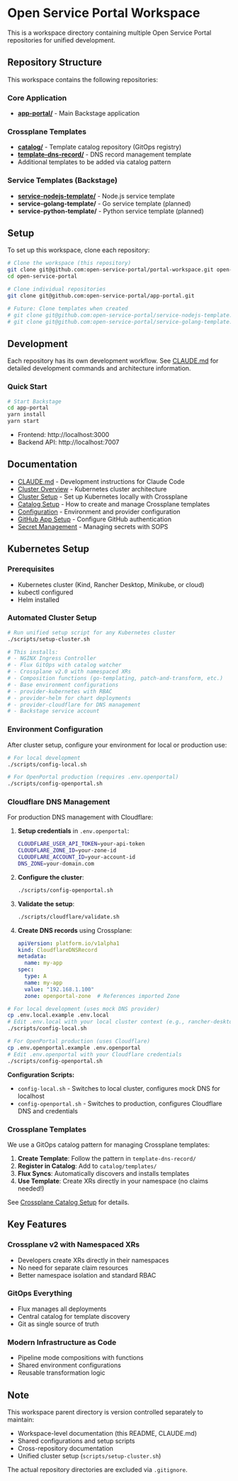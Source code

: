 # Open Service Portal Workspace

This is a workspace directory containing multiple Open Service Portal repositories for unified development.

## Repository Structure

This workspace contains the following repositories:

### Core Application
- **[app-portal/](https://github.com/open-service-portal/app-portal)** - Main Backstage application

### Crossplane Templates
- **[catalog/](https://github.com/open-service-portal/catalog)** - Template catalog repository (GitOps registry)
- **[template-dns-record/](https://github.com/open-service-portal/template-dns-record)** - DNS record management template
- Additional templates to be added via catalog pattern

### Service Templates (Backstage)
- **[service-nodejs-template/](https://github.com/open-service-portal/service-nodejs-template)** - Node.js service template
- **service-golang-template/** - Go service template (planned)
- **service-python-template/** - Python service template (planned)

## Setup

To set up this workspace, clone each repository:

```bash
# Clone the workspace (this repository)
git clone git@github.com:open-service-portal/portal-workspace.git open-service-portal
cd open-service-portal

# Clone individual repositories
git clone git@github.com:open-service-portal/app-portal.git

# Future: Clone templates when created
# git clone git@github.com:open-service-portal/service-nodejs-template.git
# git clone git@github.com:open-service-portal/service-golang-template.git
```

## Development

Each repository has its own development workflow. See [CLAUDE.md](./CLAUDE.md) for detailed development commands and architecture information.

### Quick Start

```bash
# Start Backstage
cd app-portal
yarn install
yarn start
```

- Frontend: http://localhost:3000
- Backend API: http://localhost:7007

## Documentation

- [CLAUDE.md](./CLAUDE.md) - Development instructions for Claude Code
- [Cluster Overview](./docs/cluster/overview.md) - Kubernetes cluster architecture
- [Cluster Setup](./docs/cluster/setup.md) - Set up Kubernetes locally with Crossplane
- [Catalog Setup](./docs/cluster/catalog-setup.md) - How to create and manage Crossplane templates
- [Configuration](./docs/cluster/configuration.md) - Environment and provider configuration
- [GitHub App Setup](./docs/backstage/github-app-setup.md) - Configure GitHub authentication
- [Secret Management](./docs/backstage/secret-management.md) - Managing secrets with SOPS

## Kubernetes Setup

### Prerequisites
- Kubernetes cluster (Kind, Rancher Desktop, Minikube, or cloud)
- kubectl configured
- Helm installed

### Automated Cluster Setup
```bash
# Run unified setup script for any Kubernetes cluster
./scripts/setup-cluster.sh

# This installs:
# - NGINX Ingress Controller
# - Flux GitOps with catalog watcher
# - Crossplane v2.0 with namespaced XRs
# - Composition functions (go-templating, patch-and-transform, etc.)
# - Base environment configurations
# - provider-kubernetes with RBAC
# - provider-helm for chart deployments
# - provider-cloudflare for DNS management
# - Backstage service account
```

### Environment Configuration

After cluster setup, configure your environment for local or production use:

```bash
# For local development
./scripts/config-local.sh

# For OpenPortal production (requires .env.openportal)
./scripts/config-openportal.sh
```

### Cloudflare DNS Management

For production DNS management with Cloudflare:

1. **Setup credentials** in `.env.openportal`:
   ```bash
   CLOUDFLARE_USER_API_TOKEN=your-api-token
   CLOUDFLARE_ZONE_ID=your-zone-id
   CLOUDFLARE_ACCOUNT_ID=your-account-id
   DNS_ZONE=your-domain.com
   ```

2. **Configure the cluster**:
   ```bash
   ./scripts/config-openportal.sh
   ```

3. **Validate the setup**:
   ```bash
   ./scripts/cloudflare/validate.sh
   ```

4. **Create DNS records** using Crossplane:
   ```yaml
   apiVersion: platform.io/v1alpha1
   kind: CloudflareDNSRecord
   metadata:
     name: my-app
   spec:
     type: A
     name: my-app
     value: "192.168.1.100"
     zone: openportal-zone  # References imported Zone
   ```

```bash
# For local development (uses mock DNS provider)
cp .env.local.example .env.local
# Edit .env.local with your local cluster context (e.g., rancher-desktop)
./scripts/config-local.sh

# For OpenPortal production (uses Cloudflare)
cp .env.openportal.example .env.openportal
# Edit .env.openportal with your Cloudflare credentials
./scripts/config-openportal.sh
```

**Configuration Scripts:**
- `config-local.sh` - Switches to local cluster, configures mock DNS for localhost
- `config-openportal.sh` - Switches to production, configures Cloudflare DNS and credentials

### Crossplane Templates
We use a GitOps catalog pattern for managing Crossplane templates:

1. **Create Template**: Follow the pattern in `template-dns-record/`
2. **Register in Catalog**: Add to `catalog/templates/`
3. **Flux Syncs**: Automatically discovers and installs templates
4. **Use Template**: Create XRs directly in your namespace (no claims needed!)

See [Crossplane Catalog Setup](./docs/crossplane-catalog-setup.md) for details.

## Key Features

### Crossplane v2 with Namespaced XRs
- Developers create XRs directly in their namespaces
- No need for separate claim resources
- Better namespace isolation and standard RBAC

### GitOps Everything
- Flux manages all deployments
- Central catalog for template discovery
- Git as single source of truth

### Modern Infrastructure as Code
- Pipeline mode compositions with functions
- Shared environment configurations
- Reusable transformation logic

## Note

This workspace parent directory is version controlled separately to maintain:
- Workspace-level documentation (this README, CLAUDE.md)
- Shared configurations and setup scripts
- Cross-repository documentation
- Unified cluster setup (`scripts/setup-cluster.sh`)

The actual repository directories are excluded via `.gitignore`.